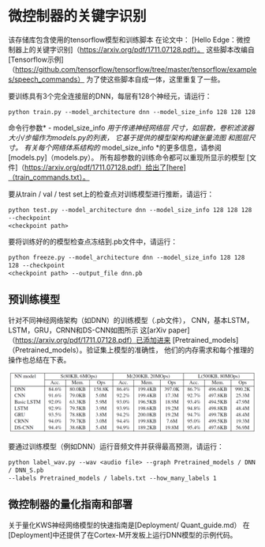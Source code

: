 # 微控制器的关键字识别

该存储库包含使用的tensorflow模型和训练脚本
在论文中：
[Hello Edge：微控制器上的关键字识别]（https://arxiv.org/pdf/1711.07128.pdf）。
这些脚本改编自[Tensorflow示例]（https://github.com/tensorflow/tensorflow/tree/master/tensorflow/examples/speech_commands）
为了使这些脚本自成一体，这里重复了一些。

要训练具有3个完全连接层的DNN，每层有128个神经元，请运行：

```
python train.py --model_architecture dnn --model_size_info 128 128 128
```
命令行参数*  -  model_size_info *用于传递神经网络层
尺寸，如层数，卷积滤波器大小/步幅作为models.py的列表，
它基于提供的模型架构构建张量流图
和图层尺寸。
有关每个网络体系结构的* model_size_info *的更多信息，请参阅
[models.py]（models.py）。
所有超参数的训练命令都可以重现所显示的模型
[文件]（https://arxiv.org/pdf/1711.07128.pdf）给出了[here]（train_commands.txt）。

要从train / val / test set上的检查点对训练模型进行推断，请运行：
```
python test.py --model_architecture dnn --model_size_info 128 128 128 --checkpoint
<checkpoint path>
```

要将训练好的的模型检查点冻结到.pb文件中，请运行：
```
python freeze.py --model_architecture dnn --model_size_info 128 128 128 --checkpoint
<checkpoint path> --output_file dnn.pb
```

## 预训练模型

针对不同神经网络架构（如DNN）的训练模型（.pb文件），
CNN，基本LSTM，LSTM，GRU，CRNN和DS-CNN如图所示
这[arXiv paper]（https://arxiv.org/pdf/1711.07128.pdf）已添加进来
[Pretrained_models]（Pretrained_models）。验证集上模型的准确性，
他们的内存需求和每个推理的操作也总结在下表。

![image](https://github.com/BgLoveXixi/Keyword_recognition/blob/master/.idea/model_result_info.png)

要通过训练模型（例如DNN）运行音频文件并获得最高预测，请运行：
```
python label_wav.py --wav <audio file> --graph Pretrained_models / DNN / DNN_S.pb
--labels Pretrained_models / labels.txt --how_many_labels 1
```

## 微控制器的量化指南和部署

关于量化KWS神经网络模型的快速指南是[Deployment/ Quant_guide.md）
在[Deployment]中还提供了在Cortex-M开发板上运行DNN模型的示例代码。

